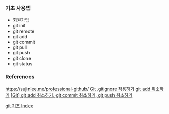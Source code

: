 ### 기초 사용법
- 회원가입
- git init
- git remote
- git add
- git commit
- git pull
- git push
- git clone
- git status


### References
https://sujinlee.me/professional-github/
[Git .gitignore 적용하기](https://nesoy.github.io/articles/2017-01/Git-Ignore)
[git add 취소하기](https://racoonlotty.tistory.com/99)
[[Git] git add 취소하기, git commit 취소하기, git push 취소하기](https://beagle-dev.tistory.com/192)

[git 기초 Index](https://git-scm.com/book/ko/v2)